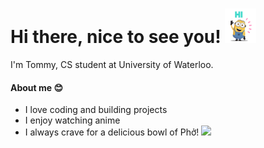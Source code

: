 # Hi there, nice to see you! <img src="Hi.gif" width="50"/>

I'm Tommy, CS student at University of Waterloo. 

#### About me 😊

* I love coding and building projects
* I enjoy watching anime
* I always crave for a delicious bowl of Phở! <img src="https://user-images.githubusercontent.com/81478928/211678968-348b3fb2-6252-4a80-82ec-cfeb51672d0e.png" width="20"/>

